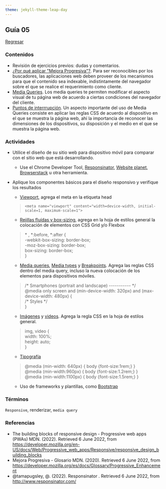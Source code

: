 ```yaml
---
theme: jekyll-theme-leap-day
---
```


## Guía 05

[Regresar](/DAWM/)

### Contenidos

* Revisión de ejercicios previos: dudas y comentarios.
* [¿Por qué aplicar "Mejora Progresiva"?](https://developer.mozilla.org/es/docs/Web/Progressive_web_apps/Ventajas). Para ser reconocibles por los buscadores, las aplicaciones web deben proveer de los mecanismos para que el contenido sea indexable, indistintamente del navegador sobre el que se realice el requerimiento como cliente.
* [Media Queries](https://developer.mozilla.org/es/docs/CSS/Media_queries). Los media queries te permiten modificar el aspecto visual de tu página web de acuerdo a ciertas condiciones del navegador del cliente.
* [Puntos de interrrupción](https://responsivedesign.is/develop/browser-feature-support/media-queries-for-common-device-breakpoints/). Un aspecto importante del uso de Media Queries consiste en aplicar las reglas CSS de acuerdo al dispositivo en el que se muestra la página web, ahí la importancia de reconocer las dimensiones de los dispositivos, su disposición y el medio en el que se muestra la página web. 


### Actividades

* Utilice el diseño de su sitio web para dispositivo móvil para comparar con el sitio web que está desarrollando.
	- Use el Chrome Developer Tool, [Responsinator](http://www.responsinator.com/), [Website planet](https://www.websiteplanet.com/es/webtools/responsive-checker/), [Browserstack](https://www.browserstack.com/responsive) u otra herramienta.

* Aplique los componentes básicos para el diseño responsivo y verifique los resultados
	
	- [Viewport](https://www.w3schools.com/css/css_rwd_viewport.asp), agrega el meta en la etiqueta head 

	>
	> `<meta name="viewport" content="width=device-width, initial-scale=1, maximum-scale=1">`
	>

	- [Rejillas fluídas y box-sizing](https://www.w3schools.com/css/css_rwd_grid.asp), agrega en la hoja de estilos general la colocación de elementos con CSS Grid y/o Flexbox

	>
	> \* , \*:before, \*:after {<br>
    >     -webkit-box-sizing: border-box;<br>
    >     -moz-box-sizing: border-box;<br>
    >     box-sizing: border-box;<br>
    > }<br>
	>


	- [Media queries](https://www.w3schools.com/css/css_rwd_mediaqueries.asp), [Media types](https://developer.mozilla.org/es/docs/Web/CSS/Media_Queries/Using_media_queries) y [Breakpoints](https://ui.dev/rwd/develop/browser-feature-support/media-queries-for-common-device-breakpoints). Agrega las reglas CSS dentro del media query, incluso la nueva colocación de los elementos para dispositivos móviles.

	>
	> /\* Smartphones (portrait and landscape) ----------- \*/<br>
	> @media only screen and (min-device-width: 320px) and (max-device-width: 480px) { <br>
	> 	/\* Styles \*/ <br>
	> }<br>
	>

	- [Imágenes](https://www.w3schools.com/css/css_rwd_images.asp) y [videos](https://www.w3schools.com/css/css_rwd_videos.asp). Agrega la regla CSS en la hoja de estilos general.

	>
	> img, video { <br>
	>   width: 100%; <br>
    >   height: auto; <br>
    > } <br>
	>

	- [Tipografía](https://www.browserstack.com/guide/how-to-create-responsive-website#toc6)

	>
	> @media (min-width: 640px) { body {font-size:1rem;} }<br>
	> @media (min-width:960px) { body {font-size:1.2rem;} }<br>
	> @media (min-width:1100px) { body {font-size:1.5rem;} }<br>
	>

	- Uso de frameworks y plantillas, como [Bootstrap](https://getbootstrap.com/)


### Términos

`Responsive`, renderizar, `media query`

### Referencias

* The building blocks of responsive design - Progressive web apps (PWAs)  MDN. (2022). Retrieved 6 June 2022, from https://developer.mozilla.org/en-US/docs/Web/Progressive_web_apps/Responsive/responsive_design_building_blocks
* Mejora Progresiva - Glosario MDN. (2020). Retrieved 6 June 2022, from https://developer.mozilla.org/es/docs/Glossary/Progressive_Enhancement
* @tamapugsley, @. (2022). Responsinator . Retrieved 6 June 2022, from http://www.responsinator.com/
